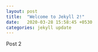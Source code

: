```yaml
---
layout: post
title:  "Welcome to Jekyll 2!"
date:   2020-03-28 15:58:45 +0530
categories: jekyll update
---
```

Post 2
